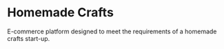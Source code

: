 # Homemade Crafts
E-commerce platform designed to meet the requirements of a homemade crafts start-up.
